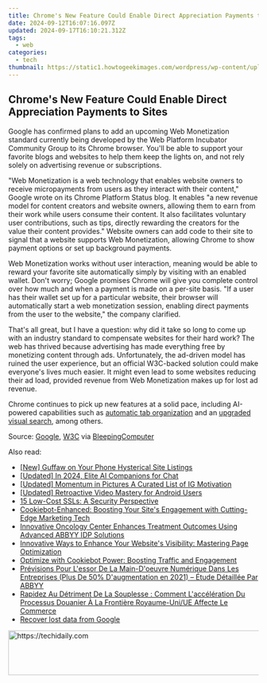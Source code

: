 ```yaml
---
title: Chrome's New Feature Could Enable Direct Appreciation Payments to Sites
date: 2024-09-12T16:07:16.097Z
updated: 2024-09-17T16:10:21.312Z
tags:
  - web
categories:
  - tech
thumbnail: https://static1.howtogeekimages.com/wordpress/wp-content/uploads/2024/01/google-chrome-hero.jpg
---
```


## Chrome's New Feature Could Enable Direct Appreciation Payments to Sites

Google has confirmed plans to add an upcoming Web Monetization standard currently being developed by the Web Platform Incubator Community Group to its Chrome browser. You'll be able to support your favorite blogs and websites to help them keep the lights on, and not rely solely on advertising revenue or subscriptions.

 "Web Monetization is a web technology that enables website owners to receive micropayments from users as they interact with their content," Google wrote on its Chrome Platform Status blog. It enables "a new revenue model for content creators and website owners, allowing them to earn from their work while users consume their content. It also facilitates voluntary user contributions, such as tips, directly rewarding the creators for the value their content provides." Website owners can add code to their site to signal that a website supports Web Monetization, allowing Chrome to show payment options or set up background payments.

 Web Monetization works without user interaction, meaning would be able to reward your favorite site automatically simply by visiting with an enabled wallet. Don't worry; Google promises Chrome will give you complete control over how much and when a payment is made on a per-site basis. "If a user has their wallet set up for a particular website, their browser will automatically start a web monetization session, enabling direct payments from the user to the website," the company clarified.

 That's all great, but I have a question: why did it take so long to come up with an industry standard to compensate websites for their hard work? The web has thrived because advertising has made everything free by monetizing content through ads. Unfortunately, the ad-driven model has ruined the user experience, but an official W3C-backed solution could make everyone's lives much easier. It might even lead to some websites reducing their ad load, provided revenue from Web Monetization makes up for lost ad revenue.

 Chrome continues to pick up new features at a solid pace, including AI-powered capabilities such as [automatic tab organization](https://facebook-video-share.techidaily.com/updated-how-to-embed-a-youtube-video-in-powerpoint/) and an [upgraded visual search](https://media-tips.techidaily.com/quick-and-effective-techniques-for-converting-video-output-vob-to-movie-file-mov-web-based-and-standalone-solutions/), among others.

 Source: [Google](https://chromestatus.com/feature/4917148755689472), [W3C](https://webmonetization.org/specification) via [BleepingComputer](https://www.bleepingcomputer.com/news/google/google-chrome-will-let-you-send-money-to-your-favourite-website/)

<ins class="adsbygoogle"
     style="display:block"
     data-ad-format="autorelaxed"
     data-ad-client="ca-pub-7571918770474297"
     data-ad-slot="1223367746"></ins>

<ins class="adsbygoogle"
     style="display:block"
     data-ad-client="ca-pub-7571918770474297"
     data-ad-slot="8358498916"
     data-ad-format="auto"
     data-full-width-responsive="true"></ins>

<span class="atpl-alsoreadstyle">Also read:</span>
<div><ul>
<li><a href="https://article-tips.techidaily.com/new-guffaw-on-your-phone-hysterical-site-listings/"><u>[New] Guffaw on Your Phone Hysterical Site Listings</u></a></li>
<li><a href="https://discord-videos.techidaily.com/updated-in-2024-elite-ai-companions-for-chat/"><u>[Updated] In 2024, Elite AI Companions for Chat</u></a></li>
<li><a href="https://instagram-clips.techidaily.com/updated-momentum-in-pictures-a-curated-list-of-ig-motivation/"><u>[Updated] Momentum in Pictures A Curated List of IG Motivation</u></a></li>
<li><a href="https://article-tips.techidaily.com/updated-retroactive-video-mastery-for-android-users/"><u>[Updated] Retroactive Video Mastery for Android Users</u></a></li>
<li><a href="https://buynow-marvelous.techidaily.com/15-low-cost-ssls-a-security-perspective/"><u>15 Low-Cost SSLs: A Security Perspective</u></a></li>
<li><a href="https://some-techniques.techidaily.com/cookiebot-enhanced-boosting-your-sites-engagement-with-cutting-edge-marketing-tech/"><u>Cookiebot-Enhanced: Boosting Your Site's Engagement with Cutting-Edge Marketing Tech</u></a></li>
<li><a href="https://some-tips.techidaily.com/innovative-oncology-center-enhances-treatment-outcomes-using-advanced-abbyy-idp-solutions/"><u>Innovative Oncology Center Enhances Treatment Outcomes Using Advanced ABBYY IDP Solutions</u></a></li>
<li><a href="https://some-tips.techidaily.com/innovative-ways-to-enhance-your-websites-visibility-mastering-page-optimization/"><u>Innovative Ways to Enhance Your Website's Visibility: Mastering Page Optimization</u></a></li>
<li><a href="https://some-tips.techidaily.com/optimize-with-cookiebot-power-boosting-traffic-and-engagement/"><u>Optimize with Cookiebot Power: Boosting Traffic and Engagement</u></a></li>
<li><a href="https://some-tips.techidaily.com/previsions-pour-lessor-de-la-main-doeuvre-numerique-dans-les-entreprises-plus-de-50-daugmentation-en-2021-etude-detaillee-par-abbyy/"><u>Prévisions Pour L'essor De La Main-D'oeuvre Numérique Dans Les Entreprises (Plus De 50% D'augmentation en 2021) – Étude Détaillée Par ABBYY</u></a></li>
<li><a href="https://some-tips.techidaily.com/rapidez-au-detriment-de-la-souplesse-comment-lacceleration-du-processus-douanier-a-la-frontiere-royaume-uniue-affecte-le-commerce/"><u>Rapidez Au Détriment De La Souplesse : Comment L'accélération Du Processus Douanier À La Frontière Royaume-Uni/UE Affecte Le Commerce</u></a></li>
<li><a href="https://review-topics.techidaily.com/recover-lost-data-from-google-by-fonelab-android-recover-data/"><u>Recover lost data from Google</u></a></li>
</ul></div>

<!-- affiliate ads begin -->
<a href="https://appsumo.8odi.net/c/5597632/2123733/7443" target="_top" id="2123733">
  <img src="//a.impactradius-go.com/display-ad/7443-2123733" border="0" alt="https://techidaily.com" width="728" height="90"/>
</a>
<img height="0" width="0" src="https://appsumo.8odi.net/i/5597632/2123733/7443" style="position:absolute;visibility:hidden;" border="0" />
<!-- affiliate ads end -->

